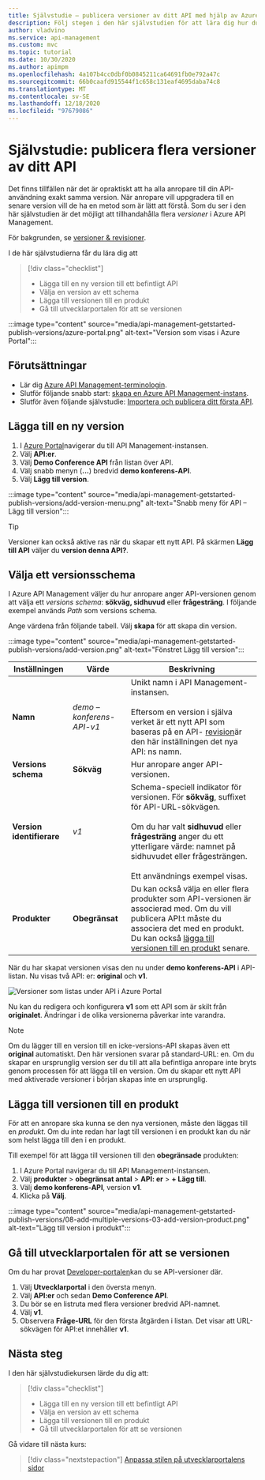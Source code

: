 ```yaml
---
title: Självstudie – publicera versioner av ditt API med hjälp av Azure API Management
description: Följ stegen i den här självstudien för att lära dig hur du publicerar flera API-versioner i API Management.
author: vladvino
ms.service: api-management
ms.custom: mvc
ms.topic: tutorial
ms.date: 10/30/2020
ms.author: apimpm
ms.openlocfilehash: 4a107b4cc0dbf0b0845211ca64691fb0e792a47c
ms.sourcegitcommit: 66b0caafd915544f1c658c131eaf4695daba74c8
ms.translationtype: MT
ms.contentlocale: sv-SE
ms.lasthandoff: 12/18/2020
ms.locfileid: "97679086"
---
```

# <a name="tutorial-publish-multiple-versions-of-your-api"></a>Självstudie: publicera flera versioner av ditt API 

Det finns tillfällen när det är opraktiskt att ha alla anropare till din API-användning exakt samma version. När anropare vill uppgradera till en senare version vill de ha en metod som är lätt att förstå. Som du ser i den här självstudien är det möjligt att tillhandahålla flera *versioner* i Azure API Management. 

För bakgrunden, se [versioner & revisioner](https://azure.microsoft.com/blog/versions-revisions/).

I de här självstudierna får du lära dig att

> [!div class="checklist"]
> * Lägga till en ny version till ett befintligt API
> * Välja en version av ett schema
> * Lägga till versionen till en produkt
> * Gå till utvecklarportalen för att se versionen

:::image type="content" source="media/api-management-getstarted-publish-versions/azure-portal.png" alt-text="Version som visas i Azure Portal":::

## <a name="prerequisites"></a>Förutsättningar

+ Lär dig [Azure API Management-terminologin](api-management-terminology.md).
+ Slutför följande snabb start: [skapa en Azure API Management-instans](get-started-create-service-instance.md).
+ Slutför även följande självstudie: [Importera och publicera ditt första API](import-and-publish.md).

## <a name="add-a-new-version"></a>Lägga till en ny version

1. I [Azure Portal](https://portal.azure.com)navigerar du till API Management-instansen.
1. Välj **API:er**.
1. Välj **Demo Conference API** från listan över API. 
1. Välj snabb menyn (**...**) bredvid **demo konferens-API**.
1. Välj **Lägg till version**.

:::image type="content" source="media/api-management-getstarted-publish-versions/add-version-menu.png" alt-text="Snabb meny för API – Lägg till version":::


> [!TIP]
> Versioner kan också aktive ras när du skapar ett nytt API. På skärmen **Lägg till API** väljer du **version denna API?**.

## <a name="choose-a-versioning-scheme"></a>Välja ett versionsschema

I Azure API Management väljer du hur anropare anger API-versionen genom att välja ett *versions schema*: **sökväg, sidhuvud** eller **frågesträng**. I följande exempel används *Path* som versions schema.

Ange värdena från följande tabell. Välj **skapa** för att skapa din version.

:::image type="content" source="media/api-management-getstarted-publish-versions/add-version.png" alt-text="Fönstret Lägg till version":::



|Inställningen   |Värde  |Beskrivning  |
|---------|---------|---------|
|**Namn**     |  *demo – konferens-API-v1*       |  Unikt namn i API Management-instansen.<br/><br/>Eftersom en version i själva verket är ett nytt API som baseras på en API- [revision](api-management-get-started-revise-api.md)är den här inställningen det nya API: ns namn.   |
|**Versions schema**     |  **Sökväg**       |  Hur anropare anger API-versionen.     |
|**Version identifierare**     |  *v1*       |  Schema-speciell indikator för versionen. För **sökväg**, suffixet för API-URL-sökvägen. <br/><br/> Om du har valt **sidhuvud** eller **frågesträng** anger du ett ytterligare värde: namnet på sidhuvudet eller frågesträngen.<br/><br/> Ett användnings exempel visas.        |
|**Produkter**     |  **Obegränsat**       |  Du kan också välja en eller flera produkter som API-versionen är associerad med. Om du vill publicera API:t måste du associera det med en produkt. Du kan också [lägga till versionen till en produkt](#add-the-version-to-a-product) senare.      |

När du har skapat versionen visas den nu under **demo konferens-API** i API-listan. Nu visas två API: er: **original** och **v1**.

![Versioner som listas under API i Azure Portal](media/api-management-getstarted-publish-versions/version-list.png)

Nu kan du redigera och konfigurera **v1** som ett API som är skilt från **originalet**. Ändringar i de olika versionerna påverkar inte varandra.

> [!Note]
> Om du lägger till en version till en icke-versions-API skapas även ett **original** automatiskt. Den här versionen svarar på standard-URL: en. Om du skapar en ursprunglig version ser du till att alla befintliga anropare inte bryts genom processen för att lägga till en version. Om du skapar ett nytt API med aktiverade versioner i början skapas inte en ursprunglig.

## <a name="add-the-version-to-a-product"></a>Lägga till versionen till en produkt

För att en anropare ska kunna se den nya versionen, måste den läggas till en *produkt*. Om du inte redan har lagt till versionen i en produkt kan du när som helst lägga till den i en produkt.

Till exempel för att lägga till versionen till den **obegränsade** produkten:
1. I Azure Portal navigerar du till API Management-instansen.
1. Välj **produkter**  >  **obegränsat antal**  >  **API: er**  >  **+ Lägg till**.
1. Välj **demo konferens-API**, version **v1**.
1. Klicka på **Välj**.

:::image type="content" source="media/api-management-getstarted-publish-versions/08-add-multiple-versions-03-add-version-product.png" alt-text="Lägg till version i produkt":::

## <a name="browse-the-developer-portal-to-see-the-version"></a>Gå till utvecklarportalen för att se versionen

Om du har provat [Developer-portalen](api-management-howto-developer-portal-customize.md)kan du se API-versioner där.

1. Välj **Utvecklarportal** i den översta menyn.
2. Välj **API:er** och sedan **Demo Conference API**.
3. Du bör se en listruta med flera versioner bredvid API-namnet.
4. Välj **v1**.
5. Observera **Fråge-URL** för den första åtgärden i listan. Det visar att URL-sökvägen för API:et innehåller **v1**.

## <a name="next-steps"></a>Nästa steg

I den här självstudiekursen lärde du dig att:

> [!div class="checklist"]
> * Lägga till en ny version till ett befintligt API
> * Välja en version av ett schema 
> * Lägga till versionen till en produkt
> * Gå till utvecklarportalen för att se versionen

Gå vidare till nästa kurs:

> [!div class="nextstepaction"]
> [Anpassa stilen på utvecklarportalens sidor](api-management-howto-developer-portal-customize.md)
